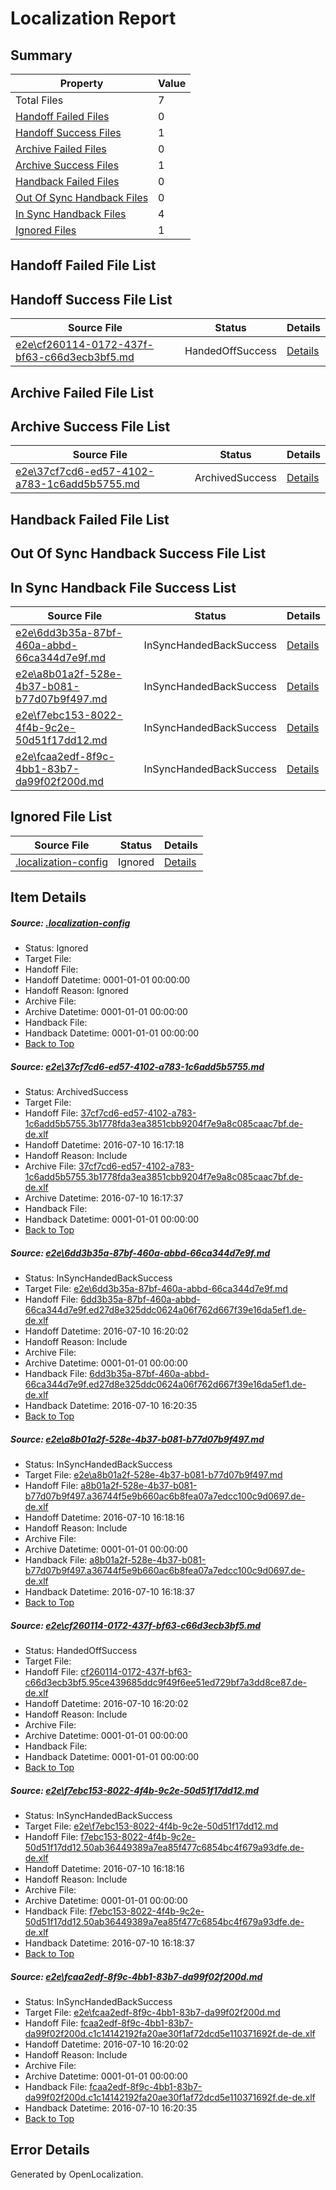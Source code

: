 # <a name='report-top'></a> Localization Report

## Summary
 Property | Value 
 -------- | ----- 
 Total Files | 7
[ Handoff Failed Files ](#handoff-failed-list)| 0
[ Handoff Success Files ](#handoff-success-list)| 1
[ Archive Failed Files ](#archive-failed-list)| 0
[ Archive Success Files ](#archive-success-list)| 1
[ Handback Failed Files ](#handback-failed-list)| 0
[ Out Of Sync Handback Files ](#outofsync-handback-success-list)| 0
[ In Sync Handback Files ](#insync-handback-success-list)| 4
[ Ignored Files ](#ignored-list)| 1

## <a name='handoff-failed-list'></a> Handoff Failed File List

## <a name='handoff-success-list'></a> Handoff Success File List
 Source File | Status | Details 
 ----------- | ------ | ------- 
 [e2e\cf260114-0172-437f-bf63-c66d3ecb3bf5.md](https://github.com/OpenLocalizationTestOrg/oltest/blob/3cae783e002b6dd77336c5748d45032d13d04860/e2e/cf260114-0172-437f-bf63-c66d3ecb3bf5.md) | HandedOffSuccess | [Details](#606576ab263e8b5913f1cdc85a223ba3190055494)

## <a name='archive-failed-list'></a> Archive Failed File List

## <a name='archive-success-list'></a> Archive Success File List
 Source File | Status | Details 
 ----------- | ------ | ------- 
 [e2e\37cf7cd6-ed57-4102-a783-1c6add5b5755.md](https://github.com/OpenLocalizationTestOrg/oltest/blob/0b6cea538a8d5d9c472415aa15d308889da90ea1/e2e/37cf7cd6-ed57-4102-a783-1c6add5b5755.md) | ArchivedSuccess | [Details](#cba90085e2612f5f9eadf3e1c20763f8b63fb2891)

## <a name='handback-failed-list'></a> Handback Failed File List

## <a name='outofsync-handback-success-list'></a> Out Of Sync Handback Success File List

## <a name='insync-handback-success-list'></a> In Sync Handback File Success List
 Source File | Status | Details 
 ----------- | ------ | ------- 
 [e2e\6dd3b35a-87bf-460a-abbd-66ca344d7e9f.md](https://github.com/OpenLocalizationTestOrg/oltest/blob/a00c3288cda0e73b4b1426bdcff3589b54cc8501/e2e/6dd3b35a-87bf-460a-abbd-66ca344d7e9f.md) | InSyncHandedBackSuccess | [Details](#794f4f395dcaf3335da6bd4e9ea4af5ed96bcab12)
 [e2e\a8b01a2f-528e-4b37-b081-b77d07b9f497.md](https://github.com/OpenLocalizationTestOrg/oltest/blob/48ceb7bcd496d6ac6b23a56a70aff201da02ae9c/e2e/a8b01a2f-528e-4b37-b081-b77d07b9f497.md) | InSyncHandedBackSuccess | [Details](#eaf2a4d1d5a9093663232c0a16d512a552e7053a3)
 [e2e\f7ebc153-8022-4f4b-9c2e-50d51f17dd12.md](https://github.com/OpenLocalizationTestOrg/oltest/blob/48ceb7bcd496d6ac6b23a56a70aff201da02ae9c/e2e/f7ebc153-8022-4f4b-9c2e-50d51f17dd12.md) | InSyncHandedBackSuccess | [Details](#035030a5fe50517563dc653e0eec604df225c5795)
 [e2e\fcaa2edf-8f9c-4bb1-83b7-da99f02f200d.md](https://github.com/OpenLocalizationTestOrg/oltest/blob/f9c2bcc844b0114492826f2fe1204cac7248c12c/e2e/fcaa2edf-8f9c-4bb1-83b7-da99f02f200d.md) | InSyncHandedBackSuccess | [Details](#b39b265510f6d1eb595c72fbcc846a6149d536976)

## <a name='ignored-list'></a> Ignored File List
 Source File | Status | Details 
 ----------- | ------ | ------- 
 [.localization-config](https://github.com/OpenLocalizationTestOrg/oltest/blob/f9c2bcc844b0114492826f2fe1204cac7248c12c/.localization-config) | Ignored | [Details](#3d4f252ac210baf56311d7e97dcc2db10974dbd20)

## Item Details
##### <a name='3d4f252ac210baf56311d7e97dcc2db10974dbd20'></a> Source: [.localization-config](https://github.com/OpenLocalizationTestOrg/oltest/blob/f9c2bcc844b0114492826f2fe1204cac7248c12c/.localization-config)
* Status: Ignored
* Target File: 
* Handoff File: 
* Handoff Datetime: 0001-01-01 00:00:00
* Handoff Reason: Ignored
* Archive File: 
* Archive Datetime: 0001-01-01 00:00:00
* Handback File: 
* Handback Datetime: 0001-01-01 00:00:00
* [Back to Top](#report-top)

##### <a name='cba90085e2612f5f9eadf3e1c20763f8b63fb2891'></a> Source: [e2e\37cf7cd6-ed57-4102-a783-1c6add5b5755.md](https://github.com/OpenLocalizationTestOrg/oltest/blob/0b6cea538a8d5d9c472415aa15d308889da90ea1/e2e/37cf7cd6-ed57-4102-a783-1c6add5b5755.md)
* Status: ArchivedSuccess
* Target File: 
* Handoff File: [37cf7cd6-ed57-4102-a783-1c6add5b5755.3b1778fda3ea3851cbb9204f7e9a8c085caac7bf.de-de.xlf](https://github.com/OpenLocalizationTestOrg/olhandoff-e2e/blob/f02d9bb9e104286505b99c5944d631f66db74e58/ol-handoff/OpenLocalizationTestOrg/oltest-dede-fly/ci/ht/37cf7cd6-ed57-4102-a783-1c6add5b5755.3b1778fda3ea3851cbb9204f7e9a8c085caac7bf.de-de.xlf)
* Handoff Datetime: 2016-07-10 16:17:18
* Handoff Reason: Include
* Archive File: [37cf7cd6-ed57-4102-a783-1c6add5b5755.3b1778fda3ea3851cbb9204f7e9a8c085caac7bf.de-de.xlf](https://github.com/OpenLocalizationTestOrg/olhandoff-e2e/blob/9d01ca44e990e2ad6f86fbe2a657a16dd23f7727/ol-archive/OpenLocalizationTestOrg/oltest-dede-fly/ci/ht/37cf7cd6-ed57-4102-a783-1c6add5b5755.3b1778fda3ea3851cbb9204f7e9a8c085caac7bf.de-de.xlf)
* Archive Datetime: 2016-07-10 16:17:37
* Handback File: 
* Handback Datetime: 0001-01-01 00:00:00
* [Back to Top](#report-top)

##### <a name='794f4f395dcaf3335da6bd4e9ea4af5ed96bcab12'></a> Source: [e2e\6dd3b35a-87bf-460a-abbd-66ca344d7e9f.md](https://github.com/OpenLocalizationTestOrg/oltest/blob/a00c3288cda0e73b4b1426bdcff3589b54cc8501/e2e/6dd3b35a-87bf-460a-abbd-66ca344d7e9f.md)
* Status: InSyncHandedBackSuccess
* Target File: [e2e\6dd3b35a-87bf-460a-abbd-66ca344d7e9f.md](https://github.com/OpenLocalizationTestOrg/oltest-dede-fly/blob/9b5c2c227deabee39460eba16640a60fddb9a4b3/e2e/6dd3b35a-87bf-460a-abbd-66ca344d7e9f.md)
* Handoff File: [6dd3b35a-87bf-460a-abbd-66ca344d7e9f.ed27d8e325ddc0624a06f762d667f39e16da5ef1.de-de.xlf](https://github.com/OpenLocalizationTestOrg/olhandoff-e2e/blob/eeb47e51c12bdab4e1f5a67d1716b00f8cde4694/ol-handoff/OpenLocalizationTestOrg/oltest-dede-fly/ci/mt/6dd3b35a-87bf-460a-abbd-66ca344d7e9f.ed27d8e325ddc0624a06f762d667f39e16da5ef1.de-de.xlf)
* Handoff Datetime: 2016-07-10 16:20:02
* Handoff Reason: Include
* Archive File: 
* Archive Datetime: 0001-01-01 00:00:00
* Handback File: [6dd3b35a-87bf-460a-abbd-66ca344d7e9f.ed27d8e325ddc0624a06f762d667f39e16da5ef1.de-de.xlf](https://github.com/OpenLocalizationTestOrg/olhandback-e2e/blob/b1e33c47281d46a4346b0689a86307ba8d8dccbf/ol-handback/OpenLocalizationTestOrg/oltest-dede-fly/ci/mt/6dd3b35a-87bf-460a-abbd-66ca344d7e9f.ed27d8e325ddc0624a06f762d667f39e16da5ef1.de-de.xlf)
* Handback Datetime: 2016-07-10 16:20:35
* [Back to Top](#report-top)

##### <a name='eaf2a4d1d5a9093663232c0a16d512a552e7053a3'></a> Source: [e2e\a8b01a2f-528e-4b37-b081-b77d07b9f497.md](https://github.com/OpenLocalizationTestOrg/oltest/blob/48ceb7bcd496d6ac6b23a56a70aff201da02ae9c/e2e/a8b01a2f-528e-4b37-b081-b77d07b9f497.md)
* Status: InSyncHandedBackSuccess
* Target File: [e2e\a8b01a2f-528e-4b37-b081-b77d07b9f497.md](https://github.com/OpenLocalizationTestOrg/oltest-dede-fly/blob/d1397a9e2b67f10cd37122ea6b56084a3740aa3b/e2e/a8b01a2f-528e-4b37-b081-b77d07b9f497.md)
* Handoff File: [a8b01a2f-528e-4b37-b081-b77d07b9f497.a36744f5e9b660ac6b8fea07a7edcc100c9d0697.de-de.xlf](https://github.com/OpenLocalizationTestOrg/olhandoff-e2e/blob/0b81ec4f068045b2584bbe6e258554990e0749e9/ol-handoff/OpenLocalizationTestOrg/oltest-dede-fly/ci/a8b01a2f-528e-4b37-b081-b77d07b9f497.a36744f5e9b660ac6b8fea07a7edcc100c9d0697.de-de.xlf)
* Handoff Datetime: 2016-07-10 16:18:16
* Handoff Reason: Include
* Archive File: 
* Archive Datetime: 0001-01-01 00:00:00
* Handback File: [a8b01a2f-528e-4b37-b081-b77d07b9f497.a36744f5e9b660ac6b8fea07a7edcc100c9d0697.de-de.xlf](https://github.com/OpenLocalizationTestOrg/olhandback-e2e/blob/b3e59c2f96cb21699ba0de0cd8d8141e13b85d08/ol-handback/OpenLocalizationTestOrg/oltest-dede-fly/ci/a8b01a2f-528e-4b37-b081-b77d07b9f497.a36744f5e9b660ac6b8fea07a7edcc100c9d0697.de-de.xlf)
* Handback Datetime: 2016-07-10 16:18:37
* [Back to Top](#report-top)

##### <a name='606576ab263e8b5913f1cdc85a223ba3190055494'></a> Source: [e2e\cf260114-0172-437f-bf63-c66d3ecb3bf5.md](https://github.com/OpenLocalizationTestOrg/oltest/blob/3cae783e002b6dd77336c5748d45032d13d04860/e2e/cf260114-0172-437f-bf63-c66d3ecb3bf5.md)
* Status: HandedOffSuccess
* Target File: 
* Handoff File: [cf260114-0172-437f-bf63-c66d3ecb3bf5.95ce439685ddc9f49f6ee51ed729bf7a3dd8ce87.de-de.xlf](https://github.com/OpenLocalizationTestOrg/olhandoff-e2e/blob/eeb47e51c12bdab4e1f5a67d1716b00f8cde4694/ol-handoff/OpenLocalizationTestOrg/oltest-dede-fly/ci/mt/cf260114-0172-437f-bf63-c66d3ecb3bf5.95ce439685ddc9f49f6ee51ed729bf7a3dd8ce87.de-de.xlf)
* Handoff Datetime: 2016-07-10 16:20:02
* Handoff Reason: Include
* Archive File: 
* Archive Datetime: 0001-01-01 00:00:00
* Handback File: 
* Handback Datetime: 0001-01-01 00:00:00
* [Back to Top](#report-top)

##### <a name='035030a5fe50517563dc653e0eec604df225c5795'></a> Source: [e2e\f7ebc153-8022-4f4b-9c2e-50d51f17dd12.md](https://github.com/OpenLocalizationTestOrg/oltest/blob/48ceb7bcd496d6ac6b23a56a70aff201da02ae9c/e2e/f7ebc153-8022-4f4b-9c2e-50d51f17dd12.md)
* Status: InSyncHandedBackSuccess
* Target File: [e2e\f7ebc153-8022-4f4b-9c2e-50d51f17dd12.md](https://github.com/OpenLocalizationTestOrg/oltest-dede-fly/blob/d1397a9e2b67f10cd37122ea6b56084a3740aa3b/e2e/f7ebc153-8022-4f4b-9c2e-50d51f17dd12.md)
* Handoff File: [f7ebc153-8022-4f4b-9c2e-50d51f17dd12.50ab36449389a7ea85f477c6854bc4f679a93dfe.de-de.xlf](https://github.com/OpenLocalizationTestOrg/olhandoff-e2e/blob/0b81ec4f068045b2584bbe6e258554990e0749e9/ol-handoff/OpenLocalizationTestOrg/oltest-dede-fly/ci/f7ebc153-8022-4f4b-9c2e-50d51f17dd12.50ab36449389a7ea85f477c6854bc4f679a93dfe.de-de.xlf)
* Handoff Datetime: 2016-07-10 16:18:16
* Handoff Reason: Include
* Archive File: 
* Archive Datetime: 0001-01-01 00:00:00
* Handback File: [f7ebc153-8022-4f4b-9c2e-50d51f17dd12.50ab36449389a7ea85f477c6854bc4f679a93dfe.de-de.xlf](https://github.com/OpenLocalizationTestOrg/olhandback-e2e/blob/b3e59c2f96cb21699ba0de0cd8d8141e13b85d08/ol-handback/OpenLocalizationTestOrg/oltest-dede-fly/ci/f7ebc153-8022-4f4b-9c2e-50d51f17dd12.50ab36449389a7ea85f477c6854bc4f679a93dfe.de-de.xlf)
* Handback Datetime: 2016-07-10 16:18:37
* [Back to Top](#report-top)

##### <a name='b39b265510f6d1eb595c72fbcc846a6149d536976'></a> Source: [e2e\fcaa2edf-8f9c-4bb1-83b7-da99f02f200d.md](https://github.com/OpenLocalizationTestOrg/oltest/blob/f9c2bcc844b0114492826f2fe1204cac7248c12c/e2e/fcaa2edf-8f9c-4bb1-83b7-da99f02f200d.md)
* Status: InSyncHandedBackSuccess
* Target File: [e2e\fcaa2edf-8f9c-4bb1-83b7-da99f02f200d.md](https://github.com/OpenLocalizationTestOrg/oltest-dede-fly/blob/9b5c2c227deabee39460eba16640a60fddb9a4b3/e2e/fcaa2edf-8f9c-4bb1-83b7-da99f02f200d.md)
* Handoff File: [fcaa2edf-8f9c-4bb1-83b7-da99f02f200d.c1c14142192fa20ae30f1af72dcd5e110371692f.de-de.xlf](https://github.com/OpenLocalizationTestOrg/olhandoff-e2e/blob/eeb47e51c12bdab4e1f5a67d1716b00f8cde4694/ol-handoff/OpenLocalizationTestOrg/oltest-dede-fly/ci/mt/fcaa2edf-8f9c-4bb1-83b7-da99f02f200d.c1c14142192fa20ae30f1af72dcd5e110371692f.de-de.xlf)
* Handoff Datetime: 2016-07-10 16:20:02
* Handoff Reason: Include
* Archive File: 
* Archive Datetime: 0001-01-01 00:00:00
* Handback File: [fcaa2edf-8f9c-4bb1-83b7-da99f02f200d.c1c14142192fa20ae30f1af72dcd5e110371692f.de-de.xlf](https://github.com/OpenLocalizationTestOrg/olhandback-e2e/blob/b1e33c47281d46a4346b0689a86307ba8d8dccbf/ol-handback/OpenLocalizationTestOrg/oltest-dede-fly/ci/mt/fcaa2edf-8f9c-4bb1-83b7-da99f02f200d.c1c14142192fa20ae30f1af72dcd5e110371692f.de-de.xlf)
* Handback Datetime: 2016-07-10 16:20:35
* [Back to Top](#report-top)


## Error Details

Generated by OpenLocalization.
